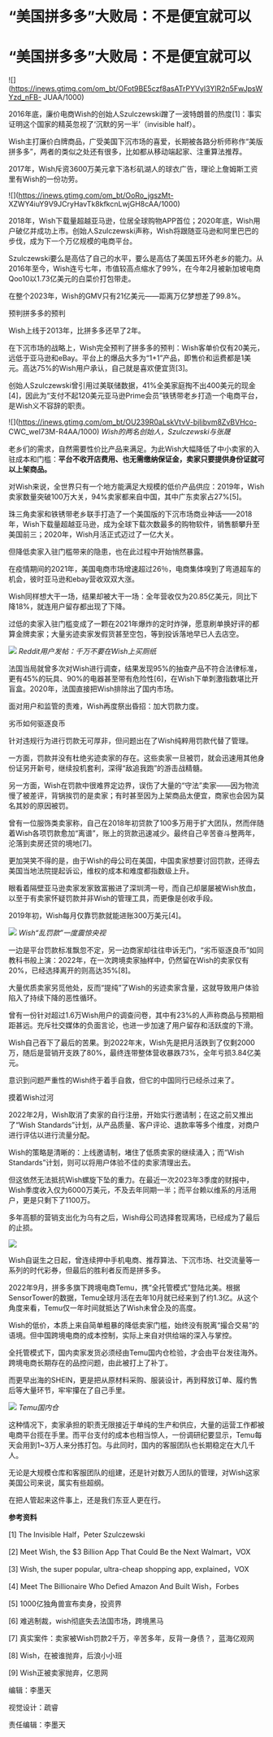 # “美国拼多多”大败局：不是便宜就可以

# “美国拼多多”大败局：不是便宜就可以

![](https://inews.gtimg.com/om_bt/OFot9BE5czf8asATrPYVyl3YlR2n5FwJpsWYzd_nFB-
JUAA/1000)

2016年底，廉价电商Wish的创始人Szulczewski蹭了一波特朗普的热度[1]：事实证明这个国家的精英忽视了‘沉默的另一半’（invisible
half）。

Wish主打廉价白牌商品，广受美国下沉市场的喜爱，长期被各路分析师称作“美版拼多多”，两者的类似之处还有很多，比如都从移动端起家、注重算法推荐。

2017年，Wish斥资3600万美元拿下洛杉矶湖人的球衣广告，理论上詹姆斯工资里有Wish的一份功劳。

![](https://inews.gtimg.com/om_bt/OoRo_jgszMt-
XZWY4iuY9V9JCryHavTk8kfkcnLwjGH8cAA/1000)

2018年，Wish下载量超越亚马逊，位居全球购物APP首位；2020年底，Wish用户破亿并成功上市。创始人Szulczewski声称，Wish将跟随亚马逊和阿里巴巴的步伐，成为下一个万亿规模的电商平台。

Szulczewski要么是高估了自己的水平，要么是高估了美国五环外老乡的能力。从2016年至今，Wish连亏七年，市值较高点缩水了99%，在今年2月被新加坡电商Qoo10以1.73亿美元的白菜价打包带走。

在整个2023年，Wish的GMV只有21亿美元——距离万亿梦想差了99.8%。

预判拼多多的预判

Wish上线于2013年，比拼多多还早了2年。

在下沉市场的战略上，Wish完全预判了拼多多的预判：Wish客单价仅有20美元，远低于亚马逊和eBay。平台上的爆品大多为“1+1”产品，即售价和运费都是1美元。高达75%的Wish用户承认，自己就是喜欢便宜货[3]。

创始人Szulczewski曾引用过美联储数据，41%全美家庭掏不出400美元的现金[4]，因此为“支付不起120美元亚马逊Prime会员”铁锈带老乡打造一个电商平台，是Wish义不容辞的职责。

![](https://inews.gtimg.com/om_bt/OU239R0aLskVtvV-bjIibvm8ZvBVHco-
CWC_weI73M-R4AA/1000) _Wish的两名创始人，Szulczewski与张晟_

老乡们的需求，自然需要性价比产品来满足。为此Wish大幅降低了中小卖家的入驻成本和门槛：**平台不收开店费用、也无需缴纳保证金，卖家只要提供身份证就可以上架商品。**

对Wish来说，全世界只有一个地方能满足大规模的低价产品供应：2019年，Wish卖家数量突破100万大关，94%卖家都来自中国，其中广东卖家占27%[5]。

珠三角卖家和铁锈带老乡联手打造了一个美国版的下沉市场商业神话——2018年，Wish下载量超越亚马逊，成为全球下载次数最多的购物软件，销售额攀升至美国前三；2020年，Wish月活正式迈过了一亿大关。

但降低卖家入驻门槛带来的隐患，也在此过程中开始悄然暴露。

在疫情期间的2021年，美国电商市场增速超过26％，电商集体嗅到了弯道超车的机会，彼时亚马逊和ebay营收双双大涨。

Wish同样想大干一场，结果却被大干一场：全年营收仅为20.85亿美元，同比下降18%，就连用户留存都出现了下降。

过低的卖家入驻门槛变成了一颗在2021年爆炸的定时炸弹，愿意刷单换好评的都算金牌卖家；大量劣迹卖家发假货甚至空包，等到投诉落地早已人去店空。

![](https://inews.gtimg.com/om_bt/OIzw2BifPMvLbRwPtIohJe93yXd7pGKW1CDiSC7QIqlsoAA/1000)
_Reddit用户发帖：千万不要在Wish上买厕纸_

法国当局就曾多次对Wish进行调查，结果发现95%的抽查产品不符合法律标准，更有45%的玩具、90%的电器甚至带有危险性[6]，在Wish下单刺激指数堪比开盲盒。2020年，法国直接把Wish排除出了国内市场。

面对用户和监管的责难，Wish再度祭出昏招：加大罚款力度。

劣币如何驱逐良币

针对违规行为进行罚款无可厚非，但问题出在了Wish纯粹用罚款代替了管理。

一方面，罚款并没有杜绝劣迹卖家的存在。这些卖家一旦被罚，就会迅速用其他身份证另开新号，继续投机套利，深得“敌追我跑”的游击战精髓。

另一方面，Wish在罚款中很难界定边界，误伤了大量的“守法”卖家——因为物流慢了被差评，背锅挨罚的是卖家；有时甚至因为上架商品太便宜，商家也会因为莫名其妙的原因被罚。

曾有一位服饰类卖家称，自己在2018年初贷款了100多万用于扩大团队，然而伴随着Wish各项罚款愈加“离谱”，账上的货款迅速减少。最终自己辛苦奋斗整两年，沦落到卖房还贷的境地[7]。

更加哭笑不得的是，由于Wish的母公司在美国，中国卖家想要讨回罚款，还得去美国当地法院提起诉讼，维权的成本和难度都指数级上升。

眼看着隔壁亚马逊卖家发家致富搬进了深圳湾一号，而自己却屡屡被Wish放血，以至于有卖家怀疑罚款并非Wish的管理工具，而更像是创收手段。

2019年初，Wish每月仅靠罚款就能进账300万美元[4]。

![](https://inews.gtimg.com/om_bt/ObobSjxN1rbspEobIfwf3xYyQnpmzBHEoWklQGNCsPmgwAA/1000)
_Wish“乱罚款”一度震惊央视_

一边是平台罚款标准飘忽不定，另一边商家却往往申诉无门，“劣币驱逐良币”如同教科书般上演：2022年，在一次跨境卖家抽样中，仍然留在Wish的卖家仅有20%，已经选择离开的则高达35%[8]。

大量优质卖家另觅他处，反而“提纯”了Wish的劣迹卖家含量，这就导致用户体验陷入了持续下降的恶性循环。

曾有一份针对超过1.6万Wish用户的调查问卷，其中有23%的人声称商品与预期相距甚远。充斥社交媒体的负面言论，也进一步加速了用户留存和活跃度的下滑。

Wish自己吞下了最后的苦果。到2022年末，Wish先是把月活跌到了仅剩2000万，随后是营销开支跌了80%，最终连带整体营收暴跌73%，全年亏损3.84亿美元。

意识到问题严重性的Wish终于着手自救，但它的中国同行已经杀过来了。

摸着Wish过河

2022年2月，Wish取消了卖家的自行注册，开始实行邀请制；在这之前又推出了“Wish
Standards”计划，从产品质量、客户评论、退款率等多个维度，对商户进行评估以进行流量分配。

Wish的策略是清晰的：上线邀请制，堵住了低质卖家的继续涌入；而“Wish Standards”计划，则可以将用户体验不佳的卖家清理出去。

但这依然无法抵抗Wish螺旋下坠的重力。在最近一次2023年3季度的财报中，Wish季度收入仅为6000万美元，不及去年同期一半；而平台赖以维系的月活用户，更是只剩下了1100万。

多年高额的营销支出化为乌有之后，Wish母公司选择套现离场，已经成为了最后的止损。

![](https://inews.gtimg.com/om_bt/OzWw4-WDihrcxGMfGUA3VtZ_izJ0XZ66UBoZ1SDiXyiSAAA/1000)

Wish自诞生之日起，曾连续押中手机电商、推荐算法、下沉市场、社交流量等一系列的时代彩券，但最后的胜利者反而是拼多多。

2022年9月，拼多多旗下跨境电商Temu，携“全托管模式”登陆北美。根据SensorTower的数据，Temu全球月活在去年10月就已经来到了约1.3亿。从这个角度来看，Temu仅一年时间就抵达了Wish未曾企及的高度。

Wish的低价，本质上来自简单粗暴的降低卖家门槛，始终没有脱离“撮合交易”的语境。但中国跨境电商的成本控制，实际上来自对供给端的深入与掌控。

全托管模式下，国内卖家发货必须经由Temu国内仓检验，才会由平台发往海外。跨境电商长期存在的品控问题，由此被打上了补丁。

而更早出海的SHEIN，更是把从原材料采购、服装设计，再到释放订单、履约售后等大量环节，牢牢攥在了自己手里。

![](https://inews.gtimg.com/om_bt/OYQQr8o_t1CnIiZu4OSNuC4sNYuGdGgYzfHV1ilPOu0_AAA/1000)
_Temu国内仓_

这种情况下，卖家承担的职责无限接近于单纯的生产和供应，大量的运营工作都被电商平台揽在手里。而平台支付的成本也相当惊人，一份调研纪要显示，Temu每天会用到1~3万人来分拣打包。与此同时，国内的客服团队也长期稳定在大几千人。

无论是大规模仓库和客服团队的组建，还是针对数万人团队的管理，对Wish这家美国公司来说，属实有些超纲。

在把人管起来这件事上，还是我们东亚人更在行。

**参考资料**

[1] The Invisible Half，Peter Szulczewski

[2] Meet Wish, the $3 Billion App That Could Be the Next Walmart，VOX

[3] Wish, the super popular, ultra-cheap shopping app, explained，VOX

[4] Meet The Billionaire Who Defied Amazon And Built Wish，Forbes

[5] 1000亿独角兽宣布卖身，投资界

[6] 难逃制裁，wish彻底失去法国市场，跨境黑马

[7] 真实案件：卖家被Wish罚款2千万，辛苦多年，反背一身债？，蓝海亿观网

[8] Wish，在被谁抛弃，后浪小小班

[9] Wish正被卖家抛弃，亿恩网

编辑：李墨天

视觉设计：疏睿

责任编辑：李墨天


